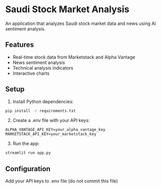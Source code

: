 # Saudi Stock Market Analysis

An application that analyzes Saudi stock market data and news using AI sentiment analysis.

## Features
- Real-time stock data from Marketstack and Alpha Vantage
- News sentiment analysis
- Technical analysis indicators
- Interactive charts

## Setup
1. Install Python dependencies:
```bash
pip install -r requirements.txt
```

2. Create a .env file with your API keys:
```
ALPHA_VANTAGE_API_KEY=your_alpha_vantage_key
MARKETSTACK_API_KEY=your_marketstack_key
```

3. Run the app:
```bash
streamlit run app.py
```

## Configuration
Add your API keys to .env file (do not commit this file)  
